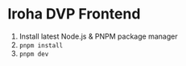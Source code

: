 # Iroha DVP Frontend

1. Install latest Node.js & PNPM package manager
2. `pnpm install`
3. `pnpm dev`
